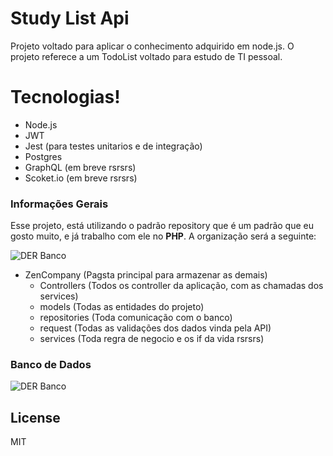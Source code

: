 # Study List Api

Projeto voltado para aplicar o conhecimento adquirido em node.js.
O projeto referece a um TodoList voltado para estudo de TI pessoal.

# Tecnologias!

- Node.js
- JWT
- Jest (para testes unitarios e de integração)
- Postgres
- GraphQL (em breve rsrsrs)
- Scoket.io (em breve rsrsrs)

### Informações Gerais

Esse projeto, está utilizando o padrão repository que é um padrão que eu gosto muito, e já trabalho com ele no **PHP**.
A organização será a seguinte:

![DER Banco](https://i.ibb.co/XC90qjh/Captura-de-Tela-2020-02-20-a-s-08-09-00.png)

- ZenCompany (Pagsta principal para armazenar as demais)
  - Controllers (Todos os controller da aplicação, com as chamadas dos services)
  - models (Todas as entidades do projeto)
  - repositories (Toda comunicação com o banco)
  - request (Todas as validações dos dados vinda pela API)
  - services (Toda regra de negocio e os if da vida rsrsrs)

### Banco de Dados

![DER Banco](https://i.ibb.co/zRsCjKv/study-list.png)

## License

MIT

